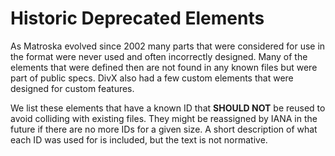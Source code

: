 
# Historic Deprecated Elements

As Matroska evolved since 2002 many parts that were considered for use in the format were never
used and often incorrectly designed. Many of the elements that were defined then are not
found in any known files but were part of public specs. DivX also had a few custom elements that
were designed for custom features.

We list these elements that have a known ID that **SHOULD NOT** be reused to avoid colliding
with existing files. They might be reassigned by IANA in the future if there are no more IDs for a given size.
A short description of what each ID was used for is included, but the text is not normative.

